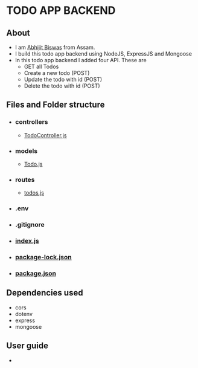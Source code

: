 # TODO APP BACKEND

## About

- I am [Abhijit Biswas](https://github.com/abhijitnr) from Assam.
- I build this todo app backend using NodeJS, ExpressJS and Mongoose
- In this todo app backend I added four API. These are
  - GET all Todos
  - Create a new todo (POST)
  - Update the todo with id (POST)
  - Delete the todo with id (POST)

## Files and Folder structure

- ### controllers

  - [TodoController.js](./controllers/TodoController.js)

- ### models

  - [Todo.js](./models/Todo.js)

- ### routes

  - [todos.js](./routes/todos.js)

- ### .env

- ### .gitignore

- ### [index.js](./index.js)

- ### [package-lock.json](./package-lock.json)

- ### [package.json](./package.json)

## Dependencies used

- cors
- dotenv
- express
- mongoose

## User guide
- 
